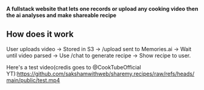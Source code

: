 **A fullstack website that lets one records or upload any cooking video then the ai analyses and make shareable recipe**


## How does it work
User uploads video → Stored in S3 → /upload sent to Memories.ai → Wait until video parsed → Use /chat to generate recipe → Show recipe to user.

Here's a test video(credis goes to @CookTubeOfficial YT):https://github.com/sakshamwithweb/sharemy.recipes/raw/refs/heads/main/public/test.mp4
